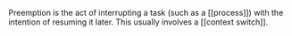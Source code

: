 Preemption is the act of interrupting a task (such as a [[process]]) with the intention of resuming it later. This usually involves a [[context switch]].
